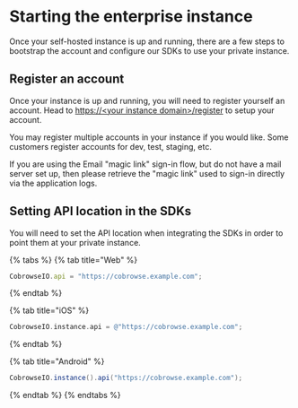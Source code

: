 # Starting the enterprise instance

Once your self-hosted instance is up and running, there are a few steps to bootstrap the account and configure our SDKs to use your private instance.

## Register an account

Once your instance is up and running, you will need to register yourself an account. Head to [https://&lt;your instance domain&gt;/register](https://cobrowse.io/register) to setup your account. 

You may register multiple accounts in your instance if you would like. Some customers register accounts for dev, test, staging, etc. 

If you are using the Email "magic link" sign-in flow, but do not have a mail server set up, then please  retrieve the "magic link" used to sign-in directly via the application logs. 

## Setting API location in the SDKs

You will need to set the API location when integrating the SDKs in order to point them at your private instance.

{% tabs %}
{% tab title="Web" %}
```javascript
CobrowseIO.api = "https://cobrowse.example.com";
```
{% endtab %}

{% tab title="iOS" %}
```objectivec
CobrowseIO.instance.api = @"https://cobrowse.example.com";
```
{% endtab %}

{% tab title="Android" %}
```java
CobrowseIO.instance().api("https://cobrowse.example.com");
```
{% endtab %}
{% endtabs %}

